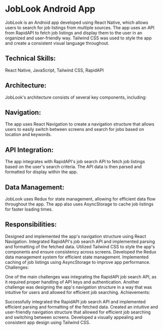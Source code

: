 # JobLook Android App
JobLook is an Android app developed using React Native, which allows users to search for job listings from multiple sources. The app uses an API from RapidAPI to fetch job listings and display them to the user in an organized and user-friendly way. Tailwind CSS was used to style the app and create a consistent visual language throughout.

## Technical Skills: 
React Native, JavaScript, Tailwind CSS, RapidAPI

## Architecture: 
JobLook's architecture consists of several key components, including:

## Navigation: 
The app uses React Navigation to create a navigation structure that allows users to easily switch between screens and search for jobs based on location and keywords.

## API Integration: 
The app integrates with RapidAPI's job search API to fetch job listings based on the user's search criteria. The API data is then parsed and formatted for display within the app.

## Data Management: 
JobLook uses Redux for state management, allowing for efficient data flow throughout the app. The app also uses AsyncStorage to cache job listings for faster loading times.

## Responsibilities:

Designed and implemented the app's navigation structure using React Navigation.
Integrated RapidAPI's job search API and implemented parsing and formatting of the fetched data.
Utilized Tailwind CSS to style the app's components and ensure consistency across screens.
Developed the Redux data management system for efficient state management.
Implemented caching of job listings using AsyncStorage to improve app performance.
Challenges:

One of the main challenges was integrating the RapidAPI job search API, as it required proper handling of API keys and authentication.
Another challenge was designing the app's navigation structure in a way that was intuitive for users and allowed for efficient job searching.
Achievements:

Successfully integrated the RapidAPI job search API and implemented efficient parsing and formatting of the fetched data.
Created an intuitive and user-friendly navigation structure that allowed for efficient job searching and switching between screens.
Developed a visually appealing and consistent app design using Tailwind CSS.
